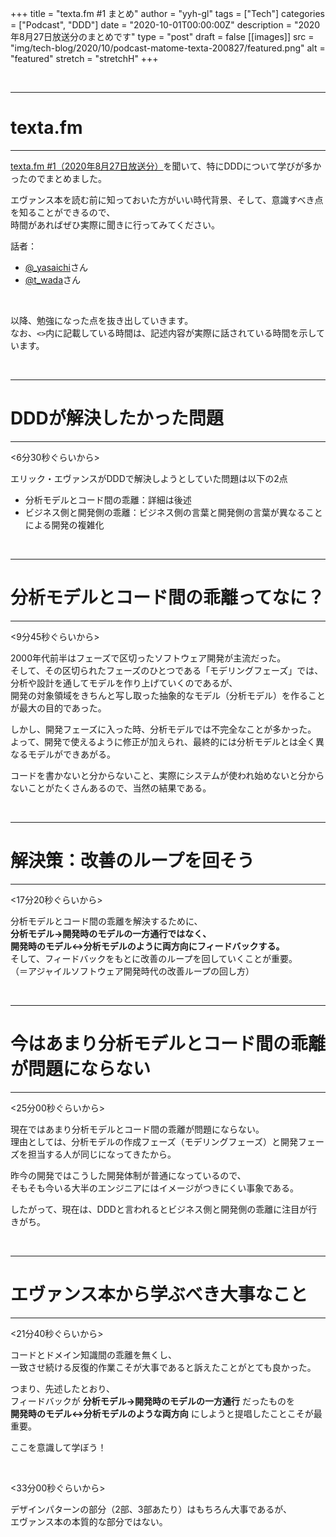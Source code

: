 +++
title = "texta.fm #1 まとめ"
author = "yyh-gl"
tags = ["Tech"]
categories = ["Podcast", "DDD"]
date = "2020-10-01T00:00:00Z"
description = "2020年8月27日放送分のまとめです"
type = "post"
draft = false
[[images]]
  src = "img/tech-blog/2020/10/podcast-matome-texta-200827/featured.png"
  alt = "featured"
  stretch = "stretchH"
+++

<br>

---
# texta.fm
---

[texta.fm #1（2020年8月27日放送分）](https://open.spotify.com/episode/1Ka5Fnoe89SyRLPea5twPA)を聞いて、特にDDDについて学びが多かったのでまとめました。

エヴァンス本を読む前に知っておいた方がいい時代背景、そして、意識すべき点を知ることができるので、<br>
時間があればぜひ実際に聞きに行ってみてください。

話者：

- [@_yasaichi](https://twitter.com/_yasaichi)さん
- [@t_wada](https://twitter.com/t_wada)さん

<br>

以降、勉強になった点を抜き出していきます。<br>
なお、`<>`内に記載している時間は、記述内容が実際に話されている時間を示しています。

<br>

---
# DDDが解決したかった問題
---

<6分30秒ぐらいから>

エリック・エヴァンスがDDDで解決しようとしていた問題は以下の2点

- 分析モデルとコード間の乖離：詳細は後述
- ビジネス側と開発側の乖離：ビジネス側の言葉と開発側の言葉が異なることによる開発の複雑化


<br>

---
# 分析モデルとコード間の乖離ってなに？
---

<9分45秒ぐらいから>

2000年代前半はフェーズで区切ったソフトウェア開発が主流だった。<br>
そして、その区切られたフェーズのひとつである「モデリングフェーズ」では、<br>
分析や設計を通してモデルを作り上げていくのであるが、<br>
開発の対象領域をきちんと写し取った抽象的なモデル（分析モデル）を作ることが最大の目的であった。

しかし、開発フェーズに入った時、分析モデルでは不完全なことが多かった。<br>
よって、開発で使えるように修正が加えられ、最終的には分析モデルとは全く異なるモデルができあがる。

コードを書かないと分からないこと、実際にシステムが使われ始めないと分からないことがたくさんあるので、当然の結果である。<br>


<br>

---
# 解決策：改善のループを回そう
---

<17分20秒ぐらいから>

分析モデルとコード間の乖離を解決するために、<br>
<b>分析モデル→開発時のモデルの一方通行ではなく、<br>
開発時のモデル↔分析モデルのように両方向にフィードバックする。</b><br>
そして、フィードバックをもとに改善のループを回していくことが重要。<br>
（＝アジャイルソフトウェア開発時代の改善ループの回し方）

<br>

---
# 今はあまり分析モデルとコード間の乖離が問題にならない
---

<25分00秒ぐらいから>

現在ではあまり分析モデルとコード間の乖離が問題にならない。<br>
理由としては、分析モデルの作成フェーズ（モデリングフェーズ）と開発フェーズを担当する人が同じになってきたから。<br>

昨今の開発ではこうした開発体制が普通になっているので、<br>
そもそも今いる大半のエンジニアにはイメージがつきにくい事象である。

したがって、現在は、DDDと言われるとビジネス側と開発側の乖離に注目が行きがち。

<br>

---
# エヴァンス本から学ぶべき大事なこと
---

<21分40秒ぐらいから>

コードとドメイン知識間の乖離を無くし、<br>
一致させ続ける反復的作業こそが大事であると訴えたことがとても良かった。

つまり、先述したとおり、<br>
フィードバックが <b>分析モデル→開発時のモデルの一方通行</b> だったものを <br>
<b>開発時のモデル↔分析モデルのような両方向</b> にしようと提唱したことこそが最重要。

ここを意識して学ぼう！

<br>

<33分00秒ぐらいから>

デザインパターンの部分（2部、3部あたり）はもちろん大事であるが、<br>
エヴァンス本の本質的な部分ではない。

<br>
